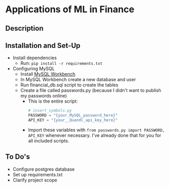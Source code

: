 # Applications of ML in Finance

## Description

## Installation and Set-Up
- Install dependencies
  - Run: `pip install -r requirements.txt`
- Configuring MySQL
  - Install [MySQL Workbench](https://dev.mysql.com/downloads/workbench/)
  - In MySQL Workbench create a new database and user
  - Run financial_db.sql script to create the tables
  - Create a file called passwords.py (because I didn't want to publish my passwords online)
    - This is the entire script:
      ```python
      # insert_symbols.py
      PASSWORD = "{your_MySQL_password_here}"
      API_KEY = "{your__Quandl_api_key_here}"
      ```
    - Import these variables with `from passwords.py import PASSWORD, API_KEY` whenever necessary. I've already done that for you for all included scripts.

## To Do's
- Configure postgres database
- Set up requirements.txt
- Clarify project scope
